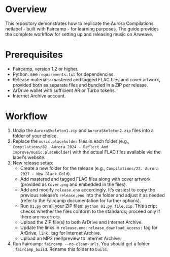# Overview

This repository demonstrates how to replicate the Aurora Compilations netlabel - built with Faircamp - for learning purposes. The guide provides the complete workflow for setting up and releasing music on Arweave.

# Prerequisites

* Faircamp, version 1.2 or higher.
* Python: see `requirements.txt` for dependencies.
* Release materials: mastered and tagged FLAC files and cover artwork, provided both as separate files and bundled in a ZIP per release.
* ArDrive wallet with sufficient AR or Turbo tokens.
* Internet Archive account.

# Workflow

1. Unzip the `AuroraSkeleton1.zip` and `AuroraSkeleton2.zip` files into a folder of your choice.
2. Replace the `music.placeholder` files in each folder (e.g., `Compilations/02. Aurora 2024 - Reflect And Improve/music.placeholder`) with the actual FLAC files available via the label's website.
3. New release setup:
   * Create a new folder for the release (e.g., `Compilations/22. Aurora 2027 - New Black Gold`).
   * Add mastered and tagged FLAC files along with cover artwork (provided as `Cover.png` and embedded in the files).
   * Add and modify `release.eno` accordingly. It’s easiest to copy the previous release’s `release.eno` into the folder and adjust it as needed (refer to the Faircamp documentation for further options).
   * Run `01.py` on all your ZIP files: `python 01.py file.zip`. This script checks whether the files conform to the standards; proceed only if there are no errors.
   * Upload the ZIP file(s) to both ArDrive and Internet Archive.
   * Update the links in `release.eno`: `release_download_access:` tag for ArDrive, `link:` tag for Internet Archive.
   * Upload an MP3 reel/preview to Internet Archive.
4. Run Faircamp: `faircamp --no-clean-urls`. You should get a folder `.faircamp_build`. Rename this folder to `build`.
